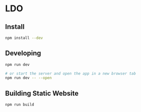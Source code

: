 # LDO

## Install

```bash
npm install --dev
```

## Developing

```bash
npm run dev

# or start the server and open the app in a new browser tab
npm run dev -- --open
```

## Building Static Website


```bash
npm run build
```

